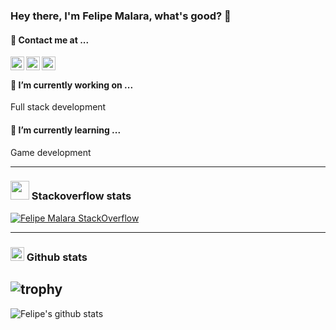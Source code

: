 ### Hey there, I'm Felipe Malara, what's good? 👋

#### 📧 Contact me at ...
[<img align="left" alt="felipemalara | LinkedIn" width="22px" src="https://cdn.jsdelivr.net/npm/simple-icons@v3/icons/linkedin.svg" />][linkedin]
[<img align="left" alt="felipemalara | StackOverflow" width="22px" src="https://cdn.jsdelivr.net/npm/simple-icons@v3/icons/stackoverflow.svg" />][stackoverflow] 
[<img align="left" alt="felipemalara | Whatsapp" width="22px" src="https://cdn.jsdelivr.net/npm/simple-icons@v3/icons/whatsapp.svg" />][whatsapp] 

<br>

#### 🔭 I’m currently working on ... 
 Full stack development

#### 🌱 I’m currently learning ... 
 Game development

---
### <img width="30px" src="https://raw.githubusercontent.com/omidnikrah/github-readme-stackoverflow/master/stackoverflow.svg" /> Stackoverflow stats

[![Felipe Malara StackOverflow](https://github-readme-stackoverflow.vercel.app/?userID=12701848&&theme=dark)](https://stackoverflow.com/users/12701848/felipe-malara)

---

### <img width="22px" src="https://cdn.jsdelivr.net/npm/simple-icons@v3/icons/github.svg" /> Github stats 
## ![trophy](https://github-profile-trophy.vercel.app/?username=malarahfelipe)

![Felipe's github stats](https://github-readme-stats.vercel.app/api?username=malarahfelipe&count_private=true&show_icons=true)

<!--
**malarahfelipe/malarahfelipe** is a ✨ _special_ ✨ repository because its `README.md` (this file) appears on your GitHub profile.

Here are some ideas to get you started:

- 👯 I’m looking to collaborate on ...
- 🤔 I’m looking for help with ...
- 💬 Ask me about ...
- 😄 Pronouns: ...
- ⚡ Fun fact: ...
-->

[linkedin]: https://www.linkedin.com/in/felipemalara
[stackoverflow]: https://stackoverflow.com/users/12701848/felipe-malara
[whatsapp]: https://wa.me/5511972214098?text=Hello%20Felipe,%20I%27d%20like%20to%20contact%20you
